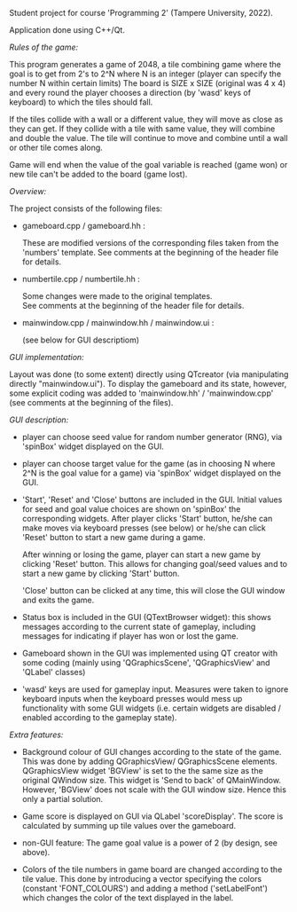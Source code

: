 Student project for course 'Programming 2' (Tampere University, 2022). 

Application done using C++/Qt. 

*Rules of the game:* 

 This program generates a game of 2048, a tile combining game
 where the goal is to get from 2's to 2^N where N is an integer
 (player can specify the number N within certain limits)
 The board is SIZE x SIZE (original was 4 x 4) and every round
 the player chooses a direction (by 'wasd' keys of keyboard)
 to which the tiles should fall. 
 
 If the tiles collide with a wall or a different value,
 they will move as close as they can get. If they collide with
 a tile with same value, they will combine and double the value. The
 tile will continue to move and combine until a wall or other tile
 comes along. 

 Game will end when the value of the goal variable is reached
 (game won) or new tile can't be added to the board (game lost).

*Overview:* 

The project consists of the following files:

- gameboard.cpp / gameboard.hh :

  These are modified versions of the corresponding 
  files taken from the 'numbers' template.
  See comments at the beginning of the header file for details. 

- numbertile.cpp / numbertile.hh :

  Some changes were made to the original templates.   
  See comments at the beginning of the header file for details. 

- mainwindow.cpp / mainwindow.hh / mainwindow.ui :
  
  (see below for GUI descriptiom)

*GUI implementation:* 

  Layout was done (to some extent) directly using QTcreator 
  (via manipulating directly "mainwindow.ui"). To display the gameboard 
  and its state, however, some explicit coding was added to 
  'mainwindow.hh' / 'mainwindow.cpp' 
  (see comments at the beginning of the files).  

*GUI description:*

 - player can choose seed value for random number generator (RNG),
   via 'spinBox' widget displayed on the GUI.

 - player can choose target value for the game
   (as in choosing N where 2^N is the goal value for a game)
   via 'spinBox' widget displayed on the GUI. 

 - 'Start', 'Reset' and 'Close' buttons are included in the GUI. 
    Initial values for seed and goal value choices are shown on 'spinBox'
    the corresponding widgets. After player clicks 'Start' button, 
    he/she can make moves via keyboard presses (see below) or he/she can click 
    'Reset' button to start a new game during a game. 

    After winning or losing the game, player can start a new game 
    by clicking 'Reset' button. This allows for changing goal/seed values 
    and to start a new game by clicking 'Start' button. 

    'Close' button can be clicked at any time, this will close the GUI window
    and exits the game.
    
 - Status box is included in the GUI (QTextBrowser widget): 
   this shows messages according to the current state of gameplay,
   including messages for indicating if player has won or lost the game.

 - Gameboard shown in the GUI was implemented using QT creator with some coding 
   (mainly using 'QGraphicsScene', 'QGraphicsView' and 'QLabel' classes)
    
 - 'wasd' keys are used for gameplay input. Measures were taken to ignore
    keyboard inputs when the keyboard presses would mess up functionality
    with some GUI widgets (i.e. certain widgets are disabled / enabled 
    according to the gameplay state).  

*Extra features:*

 - Background colour of GUI changes according to the state of the game. 
   This was done by adding QGraphicsView/ QGraphicsScene elements.  
   QGraphicsView widget 'BGView' is set to the the same size 
   as the original QWindow size. This widget is 'Send to back' of 
   QMainWindow. However, 'BGView' does not scale with the GUI window size. 
   Hence this only a partial solution. 

 - Game score is displayed on GUI via QLabel 'scoreDisplay'. 
   The score is calculated by summing up tile values over the gameboard. 

 - non-GUI feature: The game goal value is a power of 2 (by design, see above). 

 - Colors of the tile numbers in game board are changed according to the tile value.
   This done by introducing a vector specifying the colors (constant 'FONT_COLOURS') 
   and adding a method ('setLabelFont') which changes the color of the text displayed in the label.  



